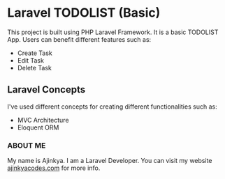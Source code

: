 # Laravel TODOLIST (Basic)

This project is built using PHP Laravel Framework. It is a basic TODOLIST App. Users can benefit different features such as:

- Create Task
- Edit Task
- Delete Task

## Laravel Concepts

I've used different concepts for creating different functionalities such as:

- MVC Architecture
- Eloquent ORM

### ABOUT ME

My name is Ajinkya. I am a Laravel Developer. You can visit my website [ajinkyacodes.com](https://ajinkyacodes.com) for more info.
